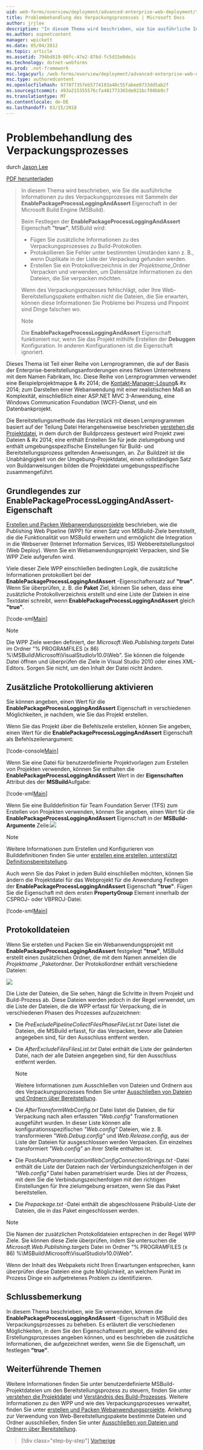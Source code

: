 ```yaml
---
uid: web-forms/overview/deployment/advanced-enterprise-web-deployment/troubleshooting-the-packaging-process
title: Problembehandlung des Verpackungsprozesses | Microsoft Docs
author: jrjlee
description: "In diesem Thema wird beschrieben, wie Sie ausführliche Informationen zu des Verpackungsprozesses erfassen können, mit der EnablePackageProcessLoggingAndAssert-Eigenschaft in der M..."
ms.author: aspnetcontent
manager: wpickett
ms.date: 05/04/2012
ms.topic: article
ms.assetid: 794bd819-00fc-47e2-876d-fc5d15e0de1c
ms.technology: dotnet-webforms
ms.prod: .net-framework
msc.legacyurl: /web-forms/overview/deployment/advanced-enterprise-web-deployment/troubleshooting-the-packaging-process
msc.type: authoredcontent
ms.openlocfilehash: 977077357eb5774193a40c55fabee9733dd5ab2f
ms.sourcegitcommit: 493a215355576cfa481773365de021bcf04bb9c7
ms.translationtype: MT
ms.contentlocale: de-DE
ms.lasthandoff: 03/15/2018
---
```

<a name="troubleshooting-the-packaging-process"></a>Problembehandlung des Verpackungsprozesses
====================
durch [Jason Lee](https://github.com/jrjlee)

[PDF herunterladen](https://msdnshared.blob.core.windows.net/media/MSDNBlogsFS/prod.evol.blogs.msdn.com/CommunityServer.Blogs.Components.WeblogFiles/00/00/00/63/56/8130.DeployingWebAppsInEnterpriseScenarios.pdf)

> In diesem Thema wird beschrieben, wie Sie die ausführliche Informationen zu des Verpackungsprozesses mit Sammeln der **EnablePackageProcessLoggingAndAssert** Eigenschaft in der Microsoft Build Engine (MSBuild).
> 
> Beim Festlegen der **EnablePackageProcessLoggingAndAssert** Eigenschaft **"true"**, MSBuild wird:
> 
> - Fügen Sie zusätzliche Informationen zu des Verpackungsprozesses zu Build-Protokollen.
> - Protokollieren Sie Fehler unter bestimmten Umständen kann z. B., wenn Duplikate in der Liste der Verpackung gefunden werden.
> - Erstellen Sie ein Protokollverzeichnis in der *Projektname*\_Ordner Verpacken und verwenden, um Datensätze Informationen zu den Dateien, die Sie verpacken möchten.
> 
> Wenn des Verpackungsprozesses fehlschlägt, oder Ihre Web-Bereitstellungspakete enthalten nicht die Dateien, die Sie erwarten, können diese Informationen Sie Probleme bei Prozess und Pinpoint sind Dinge falschen wo.
> 
> > [!NOTE]
> > Die **EnablePackageProcessLoggingAndAssert** Eigenschaft funktioniert nur, wenn Sie das Projekt mithilfe Erstellen der **Debuggen** Konfiguration. In anderen Konfigurationen ist die Eigenschaft ignoriert.


Dieses Thema ist Teil einer Reihe von Lernprogrammen, die auf der Basis der Enterprise-bereitstellungsanforderungen eines fiktiven Unternehmens mit dem Namen Fabrikam, Inc. Diese Reihe von Lernprogrammen verwendet eine Beispielprojektmappe & #x 2014; die [Kontakt-Manager-Lösung](../web-deployment-in-the-enterprise/the-contact-manager-solution.md)& #x 2014; zum Darstellen einer Webanwendung mit einer realistischen Maß an Komplexität, einschließlich einer ASP.NET MVC 3-Anwendung, eine Windows Communication Foundation (WCF)-Dienst, und ein Datenbankprojekt.

Die Bereitstellungsmethode das Herzstück mit diesen Lernprogrammen basiert auf der Teilung Datei Herangehensweise beschrieben [verstehen die Projektdatei](../web-deployment-in-the-enterprise/understanding-the-project-file.md), in dem durch der Buildprozess gesteuert wird Projekt zwei Dateien & #x 2014; eine enthält Erstellen Sie für jede zielumgebung und enthält umgebungsspezifische Einstellungen für Build- und Bereitstellungsprozess geltenden Anweisungen, an. Zur Buildzeit ist die Unabhängigkeit von der Umgebung-Projektdatei, einen vollständigen Satz von Buildanweisungen bilden die Projektdatei umgebungsspezifische zusammengeführt.

## <a name="understanding-the-enablepackageprocessloggingandassert-property"></a>Grundlegendes zur EnablePackageProcessLoggingAndAssert-Eigenschaft

[Erstellen und Packen Webanwendungsprojekte](../web-deployment-in-the-enterprise/building-and-packaging-web-application-projects.md) beschrieben, wie die Publishing Web Pipeline (WPP) für einen Satz von MSBuild-Ziele bereitstellt, die die Funktionalität von MSBuild erweitern und ermöglicht die Integration in die Webserver (Internet Information Services, IIS) Webbereitstellungstool (Web Deploy). Wenn Sie ein Webanwendungsprojekt Verpacken, sind Sie WPP Ziele aufgerufen wird.

Viele dieser Ziele WPP einschließen bedingten Logik, die zusätzliche Informationen protokolliert bei der **EnablePackageProcessLoggingAndAssert** -Eigenschaftensatz auf **"true"**. Wenn Sie überprüfen, z. B. die **Paket** Ziel, können Sie sehen, dass eine zusätzliche Protokollverzeichnis erstellt und eine Liste der Dateien in eine Textdatei schreibt, wenn **EnablePackageProcessLoggingAndAssert** gleich **"true"**.


[!code-xml[Main](troubleshooting-the-packaging-process/samples/sample1.xml)]


> [!NOTE]
> Die WPP Ziele werden definiert, der *Microsoft.Web.Publishing.targets* Datei im Ordner "% PROGRAMFILES (x 86) %\MSBuild\Microsoft\VisualStudio\v10.0\Web". Sie können die folgende Datei öffnen und überprüfen die Ziele in Visual Studio 2010 oder eines XML-Editors. Sorgen Sie nicht, um den Inhalt der Datei nicht ändern.


## <a name="enabling-the-additional-logging"></a>Zusätzliche Protokollierung aktivieren

Sie können angeben, einen Wert für die **EnablePackageProcessLoggingAndAssert** Eigenschaft in verschiedenen Möglichkeiten, je nachdem, wie Sie das Projekt erstellen.

Wenn Sie das Projekt über die Befehlszeile erstellen, können Sie angeben, einen Wert für die **EnablePackageProcessLoggingAndAssert** Eigenschaft als Befehlszeilenargument:


[!code-console[Main](troubleshooting-the-packaging-process/samples/sample2.cmd)]


Wenn Sie eine Datei für benutzerdefinierte Projektvorlagen zum Erstellen von Projekten verwenden, können Sie enthalten die **EnablePackageProcessLoggingAndAssert** Wert in der **Eigenschaften** Attribut des der **MSBuild**Aufgabe:


[!code-xml[Main](troubleshooting-the-packaging-process/samples/sample3.xml)]


Wenn Sie eine Builddefinition für Team Foundation Server (TFS) zum Erstellen von Projekten verwenden, können Sie angeben, einen Wert für die **EnablePackageProcessLoggingAndAssert** Eigenschaft in der **MSBuild-Argumente** Zeile:![](troubleshooting-the-packaging-process/_static/image1.png)

> [!NOTE]
> Weitere Informationen zum Erstellen und Konfigurieren von Builddefinitionen finden Sie unter [erstellen eine erstellen, unterstützt Definitionsbereitstellung](../configuring-team-foundation-server-for-web-deployment/creating-a-build-definition-that-supports-deployment.md).


Auch wenn Sie das Paket in jedem Build einschließen möchten, können Sie ändern die Projektdatei für das Webprojekt für die Anwendung Festlegen der **EnablePackageProcessLoggingAndAssert** Eigenschaft **"true"**. Fügen Sie die Eigenschaft mit dem ersten **PropertyGroup** Element innerhalb der CSPROJ- oder VBPROJ-Datei.


[!code-xml[Main](troubleshooting-the-packaging-process/samples/sample4.xml)]


## <a name="reviewing-the-log-files"></a>Protokolldateien

Wenn Sie erstellen und Packen Sie ein Webanwendungsprojekt mit **EnablePackageProcessLoggingAndAssert** festgelegt **"true"**, MSBuild erstellt einen zusätzlichen Ordner, die mit dem Namen anmelden die *Projektname* \_Paketordner. Der Protokollordner enthält verschiedene Dateien:

![](troubleshooting-the-packaging-process/_static/image2.png)

Die Liste der Dateien, die Sie sehen, hängt die Schritte in Ihrem Projekt und Build-Prozess ab. Diese Dateien werden jedoch in der Regel verwendet, um die Liste der Dateien, die die WPP erfasst für Verpackung, die in verschiedenen Phasen des Prozesses aufzuzeichnen:

- Die *PreExcludePipelineCollectFilesPhaseFileList.txt* Datei listet die Dateien, die MSBuild erfasst, für das Verpacken, bevor alle Dateien angegeben sind, für den Ausschluss entfernt werden.
- Die *AfterExcludeFilesFilesList.txt* Datei enthält die Liste der geänderten Datei, nach der alle Dateien angegeben sind, für den Ausschluss entfernt werden.

    > [!NOTE]
    > Weitere Informationen zum Ausschließen von Dateien und Ordnern aus des Verpackungsprozesses finden Sie unter [Ausschließen von Dateien und Ordnern über Bereitstellung](excluding-files-and-folders-from-deployment.md).
- Die *AfterTransformWebConfig.txt* Datei listet die Dateien, die für Verpackung nach allen erfassten *"Web.config"* Transformationen ausgeführt wurden. In dieser Liste können alle konfigurationsspezifischen *"Web.config"* Dateien, wie z. B. transformieren *"Web.Debug.config"* und *Web.Release.config*, aus der Liste der Dateien für ausgeschlossen werden Verpacken. Ein einzelnes transformiert *"Web.config"* an ihrer Stelle enthalten ist.
- Die *PostAutoParameterizationWebConfigConnectionStrings.txt* -Datei enthält die Liste der Dateien nach der Verbindungszeichenfolgen in der *"Web.config"* Datei haben parametrisiert wurde. Dies ist der Prozess, mit dem Sie die Verbindungszeichenfolgen mit den richtigen Einstellungen für Ihre zielumgebung ersetzen, wenn Sie das Paket bereitstellen.
- Die *Prepackage.txt* -Datei enthält die abgeschlossene Präbuild-Liste der Dateien, die in das Paket eingeschlossen werden.

> [!NOTE]
> Die Namen der zusätzlichen Protokolldateien entsprechen in der Regel WPP Ziele. Sie können diese Ziele überprüfen, indem Sie untersuchen die *Microsoft.Web.Publishing.targets* Datei im Ordner "% PROGRAMFILES (x 86) %\MSBuild\Microsoft\VisualStudio\v10.0\Web".


Wenn der Inhalt des Webpakets nicht Ihren Erwartungen entsprechen, kann überprüfen diese Dateien eine gute Möglichkeit, an welchem Punkt im Prozess Dinge ein aufgetretenes Problem zu identifizieren.

## <a name="conclusion"></a>Schlussbemerkung

In diesem Thema beschrieben, wie Sie verwenden, können die **EnablePackageProcessLoggingAndAssert** -Eigenschaft in MSBuild des Verpackungsprozesses zu beheben. Es erläutert die verschiedenen Möglichkeiten, in dem Sie den Eigenschaftswert angibt, die während des Erstellungsprozesses angeben können, und es beschrieben die zusätzliche Informationen, die aufgezeichnet werden, wenn Sie die Eigenschaft, um festlegen **"true"**.

## <a name="further-reading"></a>Weiterführende Themen

Weitere Informationen finden Sie unter benutzerdefinierte MSBuild-Projektdateien um den Bereitstellungsprozess zu steuern, finden Sie unter [verstehen die Projektdatei](../web-deployment-in-the-enterprise/understanding-the-project-file.md) und [Verständnis des Build-Prozesses](../web-deployment-in-the-enterprise/understanding-the-build-process.md). Weitere Informationen zu den WPP und wie des Verpackungsprozesses verwaltet, finden Sie unter [erstellen und Packen Webanwendungsprojekte](../web-deployment-in-the-enterprise/building-and-packaging-web-application-projects.md). Anleitung zur Verwendung von Web-Bereitstellungspakete bestimmte Dateien und Ordner ausschließen, finden Sie unter [Ausschließen von Dateien und Ordnern über Bereitstellung](excluding-files-and-folders-from-deployment.md).

>[!div class="step-by-step"]
[Vorherige](running-windows-powershell-scripts-from-msbuild-project-files.md)

